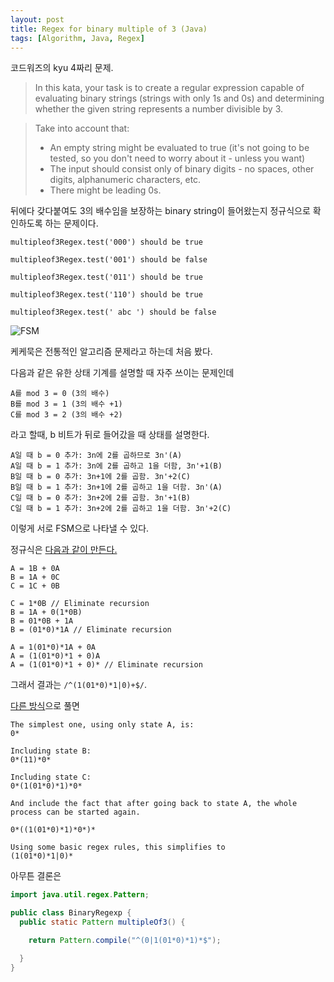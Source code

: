 ```yaml
---
layout: post
title: Regex for binary multiple of 3 (Java)
tags: [Algorithm, Java, Regex]
---
```


코드워즈의 kyu 4짜리 문제.


>In this kata, your task is to create a regular expression capable of evaluating binary strings (strings with only 1s and 0s) and determining whether the given string represents a number divisible by 3.


>Take into account that:
> - An empty string might be evaluated to true (it's not going to be tested, so you don't need to worry about it - unless you want)
> - The input should consist only of binary digits - no spaces, other digits, alphanumeric characters, etc.
> - There might be leading 0s.



뒤에다 갖다붙여도 3의 배수임을 보장하는 binary string이 들어왔는지 정규식으로 확인하도록 하는 문제이다.


```
multipleof3Regex.test('000') should be true

multipleof3Regex.test('001') should be false

multipleof3Regex.test('011') should be true

multipleof3Regex.test('110') should be true

multipleof3Regex.test(' abc ') should be false
```

![FSM](https://i.stack.imgur.com/TuwGt.png)

케케묵은 전통적인 알고리즘 문제라고 하는데 처음 봤다.




다음과 같은 유한 상태 기계를 설명할 때 자주 쓰이는 문제인데

```
A를 mod 3 = 0 (3의 배수)
B를 mod 3 = 1 (3의 배수 +1)
C를 mod 3 = 2 (3의 배수 +2)
```


라고 할때, b 비트가 뒤로 들어갔을 때 상태를 설명한다.

```
A일 때 b = 0 추가: 3n에 2를 곱하므로 3n'(A)
A일 때 b = 1 추가: 3n에 2를 곱하고 1을 더함, 3n'+1(B)
B일 때 b = 0 추가: 3n+1에 2를 곱함. 3n'+2(C)
B일 때 b = 1 추가: 3n+1에 2를 곱하고 1을 더함. 3n'(A)
C일 때 b = 0 추가: 3n+2에 2를 곱함. 3n'+1(B)
C일 때 b = 1 추가: 3n+2에 2를 곱하고 1을 더함. 3n'+2(C)
```


이렇게 서로 FSM으로 나타낼 수 있다.


정규식은 [다음과 같이 만든다.](https://stackoverflow.com/questions/867279/regular-expression-to-define-some-binary-sequence)

```
A = 1B + 0A
B = 1A + 0C
C = 1C + 0B
```

```
C = 1*0B // Eliminate recursion
B = 1A + 0(1*0B)
B = 01*0B + 1A
B = (01*0)*1A // Eliminate recursion

A = 1(01*0)*1A + 0A
A = (1(01*0)*1 + 0)A
A = (1(01*0)*1 + 0)* // Eliminate recursion
```


그래서 결과는 `/^(1(01*0)*1|0)+$/`.




[다른 방식](https://stackoverflow.com/questions/7974655/regex-for-binary-multiple-of-3)으로 풀면

```
The simplest one, using only state A, is:
0*

Including state B:
0*(11)*0*

Including state C:
0*(1(01*0)*1)*0*

And include the fact that after going back to state A, the whole process can be started again.

0*((1(01*0)*1)*0*)*

Using some basic regex rules, this simplifies to
(1(01*0)*1|0)*
```


아무튼 결론은 


```java
import java.util.regex.Pattern;

public class BinaryRegexp {
  public static Pattern multipleOf3() {

    return Pattern.compile("^(0|1(01*0)*1)*$");

  }
}
```

